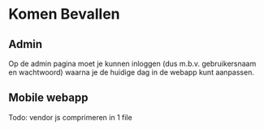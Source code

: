 # Komen Bevallen

## Admin
Op de admin pagina moet je kunnen inloggen (dus m.b.v. gebruikersnaam en wachtwoord) waarna je de huidige dag in de webapp kunt aanpassen.

## Mobile webapp
Todo: vendor js comprimeren in 1 file
